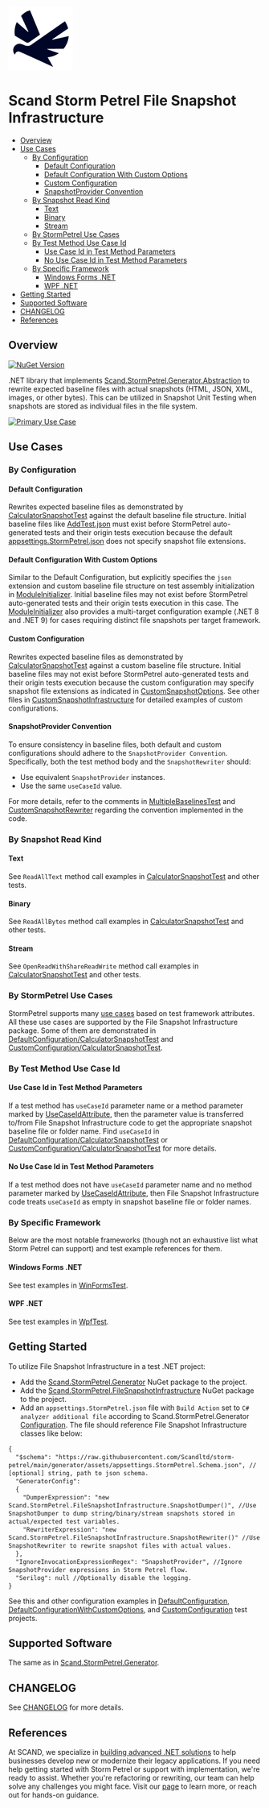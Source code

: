 [![Scand Storm Petrel File Snapshot Infrastructure](assets/logo-128x128-transparent.png)](https://scand.com/products/storm-petrel-expected-baselines-rewriter)
# Scand Storm Petrel File Snapshot Infrastructure
* [Overview](#overview)
* [Use Cases](#use-cases)
    * [By Configuration](#by-configuration)
        * [Default Configuration](#default-configuration)
        * [Default Configuration With Custom Options](#default-configuration-with-custom-options)
        * [Custom Configuration](#custom-configuration)
        * [SnapshotProvider Convention](#snapshotprovider-convention)
    * [By Snapshot Read Kind](#by-snapshot-read-kind)
        * [Text](#text)
        * [Binary](#binary)
        * [Stream](#stream)
    * [By StormPetrel Use Cases](#by-stormpetrel-use-cases)
    * [By Test Method Use Case Id](#by-test-method-use-case-id)
        * [Use Case Id in Test Method Parameters](#use-case-id-in-test-method-parameters)
        * [No Use Case Id in Test Method Parameters](#no-use-case-id-in-test-method-parameters)
    * [By Specific Framework](#by-specific-framework)
        * [Windows Forms .NET](#windows-forms-net)
        * [WPF .NET](#wpf-net)
* [Getting Started](#getting-started)
* [Supported Software](#supported-software)
* [CHANGELOG](#changelog)
* [References](#references)

## Overview
[![NuGet Version](http://img.shields.io/nuget/v/Scand.StormPetrel.FileSnapshotInfrastructure.svg?style=flat)](https://www.nuget.org/packages/Scand.StormPetrel.FileSnapshotInfrastructure)

.NET library that implements [Scand.StormPetrel.Generator.Abstraction](../abstraction/README.md) to rewrite expected baseline files with actual snapshots (HTML, JSON, XML, images, or other bytes). This can be utilized in Snapshot Unit Testing when snapshots are stored as individual files in the file system.

[![Primary Use Case](assets/primary-use-case.gif)](assets/primary-use-case.gif)

## Use Cases

### By Configuration

#### Default Configuration
Rewrites expected baseline files as demonstrated by [CalculatorSnapshotTest](Test.Integration.DefaultConfiguration/CalculatorSnapshotTest.cs) against the default baseline file structure.
Initial baseline files like [AddTest.json](Test.Integration.DefaultConfiguration/CalculatorSnapshotTest.Expected/AddTest.json) must exist before StormPetrel auto-generated tests and their origin tests execution because the default [appsettings.StormPetrel.json](Test.Integration.DefaultConfiguration/appsettings.StormPetrel.json) does not specify snapshot file extensions.

#### Default Configuration With Custom Options
Similar to the Default Configuration, but explicitly specifies the `json` extension and custom baseline file structure on test assembly initialization in [ModuleInitializer](Test.Integration.DefaultConfigurationWithCustomOptions/ModuleInitializer.cs). Initial baseline files may not exist before StormPetrel auto-generated tests and their origin tests execution in this case. The [ModuleInitializer](Test.Integration.DefaultConfigurationWithCustomOptions/ModuleInitializer.cs) also provides a multi-target configuration example (.NET 8 and .NET 9) for cases requiring distinct file snapshots per target framework.

#### Custom Configuration
Rewrites expected baseline files as demonstrated by [CalculatorSnapshotTest](Test.Integration.CustomConfiguration/CalculatorSnapshotTest.cs) against a custom baseline file structure.
Initial baseline files may not exist before StormPetrel auto-generated tests and their origin tests execution because the custom configuration may specify snapshot file extensions as indicated in [CustomSnapshotOptions](Test.Integration.CustomConfiguration/CustomSnapshotInfrastructure/CustomSnapshotOptions.cs).
See other files in [CustomSnapshotInfrastructure](Test.Integration.CustomConfiguration/CustomSnapshotInfrastructure) for detailed examples of custom configurations.

#### SnapshotProvider Convention
To ensure consistency in baseline files, both default and custom configurations should adhere to the `SnapshotProvider Convention`. Specifically, both the test method body and the `SnapshotRewriter` should:
- Use equivalent `SnapshotProvider` instances.
- Use the same `useCaseId` value.

For more details, refer to the comments in [MultipleBaselinesTest](Test.Integration.CustomConfiguration/MultipleBaselinesTest.cs) and [CustomSnapshotRewriter](Test.Integration.CustomConfiguration/CustomSnapshotInfrastructure/CustomSnapshotRewriter.cs) regarding the convention implemented in the code.

### By Snapshot Read Kind

#### Text
See `ReadAllText` method call examples in [CalculatorSnapshotTest](Test.Integration.DefaultConfiguration/CalculatorSnapshotTest.cs) and other tests.

#### Binary
See `ReadAllBytes` method call examples in [CalculatorSnapshotTest](Test.Integration.DefaultConfiguration/CalculatorSnapshotTest.cs) and other tests.

#### Stream
See `OpenReadWithShareReadWrite` method call examples in [CalculatorSnapshotTest](Test.Integration.DefaultConfiguration/CalculatorSnapshotTest.cs) and other tests.

### By StormPetrel Use Cases
StormPetrel supports many [use cases](../generator/README.md#primary-use-cases) based on test framework attributes.
All these use cases are supported by the File Snapshot Infrastructure package. Some of them are demonstrated in [DefaultConfiguration/CalculatorSnapshotTest](Test.Integration.DefaultConfiguration/CalculatorSnapshotTest.cs) and [CustomConfiguration/CalculatorSnapshotTest](Test.Integration.CustomConfiguration/CalculatorSnapshotTest.cs).

### By Test Method Use Case Id

#### Use Case Id in Test Method Parameters

If a test method has `useCaseId` parameter name or a method parameter marked by [UseCaseIdAttribute](Scand.StormPetrel.FileSnapshotInfrastructure/Attributes/UseCaseIdAttribute.cs), then the parameter value is transferred to/from File Snapshot Infrastructure code to get the appropriate snapshot baseline file or folder name. Find `useCaseId` in [DefaultConfiguration/CalculatorSnapshotTest](Test.Integration.DefaultConfiguration/CalculatorSnapshotTest.cs) or [CustomConfiguration/CalculatorSnapshotTest](Test.Integration.CustomConfiguration/CalculatorSnapshotTest.cs) for more details.

#### No Use Case Id in Test Method Parameters

If a test method does not have `useCaseId` parameter name and no method parameter marked by [UseCaseIdAttribute](Scand.StormPetrel.FileSnapshotInfrastructure/Attributes/UseCaseIdAttribute.cs), then File Snapshot Infrastructure code treats `useCaseId` as empty in snapshot baseline file or folder names.

### By Specific Framework
Below are the most notable frameworks (though not an exhaustive list what Storm Petrel can support) and test example references for them.

#### Windows Forms .NET
See test examples in [WinFormsTest](Test.Integration.WinFormsAppTest/WinFormsTest.cs).

#### WPF .NET
See test examples in [WpfTest](Test.Integration.WpfAppTest/WpfTest.cs).

## Getting Started
To utilize File Snapshot Infrastructure in a test .NET project:
* Add the [Scand.StormPetrel.Generator](https://nuget.org/packages/Scand.StormPetrel.Generator) NuGet package to the project.
* Add the [Scand.StormPetrel.FileSnapshotInfrastructure](https://nuget.org/packages/Scand.StormPetrel.FileSnapshotInfrastructure) NuGet package to the project.
* Add an `appsettings.StormPetrel.json` file with `Build Action` set to `C# analyzer additional file` according to Scand.StormPetrel.Generator [Configuration](../generator/README.md#configuration). The file should reference File Snapshot Infrastructure classes like below:
```jsonc
{
  "$schema": "https://raw.githubusercontent.com/Scandltd/storm-petrel/main/generator/assets/appsettings.StormPetrel.Schema.json", // [optional] string, path to json schema. 
  "GeneratorConfig":
  {
    "DumperExpression": "new Scand.StormPetrel.FileSnapshotInfrastructure.SnapshotDumper()", //Use SnapshotDumper to dump string/binary/stream snapshots stored in actual/expected test variables.
    "RewriterExpression": "new Scand.StormPetrel.FileSnapshotInfrastructure.SnapshotRewriter()" //Use SnapshotRewriter to rewrite snapshot files with actual values.
  },
  "IgnoreInvocationExpressionRegex": "SnapshotProvider", //Ignore SnapshotProvider expressions in Storm Petrel flow.
  "Serilog": null //Optionally disable the logging.
}
```
See this and other configuration examples in [DefaultConfiguration](Test.Integration.DefaultConfiguration/Test.Integration.DefaultConfiguration.csproj), [DefaultConfigurationWithCustomOptions](Test.Integration.DefaultConfigurationWithCustomOptions/Test.Integration.DefaultConfigurationWithCustomOptions.csproj), and [CustomConfiguration](Test.Integration.CustomConfiguration/Test.Integration.CustomConfiguration.csproj) test projects.

## Supported Software
The same as in [Scand.StormPetrel.Generator](../generator/README.md#supported-software).

## CHANGELOG

See [CHANGELOG](CHANGELOG.md) for more details.

## References

At SCAND, we specialize in [building advanced .NET solutions](https://scand.com/technologies/net/) to help businesses develop new or modernize their legacy applications. If you need help getting started with Storm Petrel or support with implementation, we're ready to assist. Whether you're refactoring or rewriting, our team can help solve any challenges you might face. Visit our [page](https://scand.com/contact-us/) to learn more, or reach out for hands-on guidance.